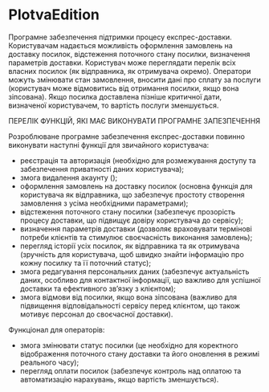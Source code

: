 # PlotvaEdition
Програмне забезпечення підтримки процесу експрес-доставки. Користувачам надається можливість оформлення замовлень на доставку посилок, відстеження поточного стану посилки, визначення параметрів доставки. Користувач може переглядати перелік всіх власних посилок (як відправника, як отримувача окремо). Оператори можуть змінювати стан замовлення, вносити дані про сплату за послуги (користувач може відмовитись від отримання посилки, якщо вона зіпсована). Якщо посилка доставлена пізніше критичної дати, визначеної користувачем, то вартість послуги зменшується.

ПЕРЕЛІК ФУНКЦІЙ, ЯКІ МАЄ ВИКОНУВАТИ ПРОГРАМНЕ ЗАПЕЗПЕЧЕННЯ

Розроблюване програмне забезпечення експрес-доставки повинно виконувати наступні функції для звичайного користувача:
-	реєстрація та авторизація (необхідно для розмежування доступу та забезпечення приватності даних користувача);
-	змога видалення акаунту ();
-	оформлення замовлень на доставку посилок (основна функція для користувача як відправника, що забезпечує простоту створення замовлення з усіма необхідними параметрами);
-	відстеження поточного стану посилки (забезпечує прозорість процесу доставки, що підвищує довіру користувача до сервісу);
-	визначення параметрів доставки (дозволяє враховувати термінові потреби клієнтів та стимулює своєчасність виконання замовлень);
-	перегляд історії усіх посилок, як відправника та як отримувача (зручність для користувача, щоб швидко знайти інформацію про кожну посилку та її поточний статус);
-	змога редагування персональних даних (забезпечує актуальність даних, особливо для контактної інформації, що важливо для успішної доставки та ефективного зв’язку з клієнтом);
-	змога відмови від посилки, якщо вона зіпсована (важливо для підвищення відповідальності сервісу перед клієнтом, що також мотивує персонал до своєчасної доставки).

Функціонал для операторів:
-	змога змінювати статус посилки (це необхідно для коректного відображення поточного стану доставки та його оновлення в режимі реального часу);
-	перегляд оплати посилок (забезпечує контроль над оплатою та автоматизацію нарахувань, якщо вартість зменшується).
